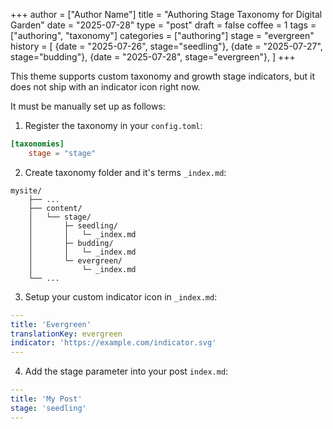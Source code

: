 +++
author = ["Author Name"]
title = "Authoring Stage Taxonomy for Digital Garden"
date = "2025-07-28"
type = "post"
draft = false
coffee = 1
tags = ["authoring", "taxonomy"]
categories = ["authoring"]
stage = "evergreen"
history = [
  {date = "2025-07-26", stage="seedling"},
  {date = "2025-07-27", stage="budding"},
  {date = "2025-07-28", stage="evergreen"},
]
+++

This theme supports custom taxonomy and growth stage indicators, but it does not ship with an indicator icon right now.
<!--more-->
It must be manually set up as follows:

1. Register the taxonomy in your `config.toml`:

```toml
[taxonomies]
    stage = "stage"
```

2. Create taxonomy folder and it's terms `_index.md`:

```
mysite/
    ├── ...
    ├── content/
    │   └── stage/
    │       ├─ seedling/
    │       │   └─ _index.md
    │       ├─ budding/
    │       │   └─ _index.md
    │       └─ evergreen/
    │           └─ _index.md
    └── ...
```

3. Setup your custom indicator icon in `_index.md`:

```yaml
---
title: 'Evergreen'
translationKey: evergreen
indicator: 'https://example.com/indicator.svg'
---
```

4. Add the stage parameter into your post `index.md`:

```yaml
---
title: 'My Post'
stage: 'seedling'
---
```